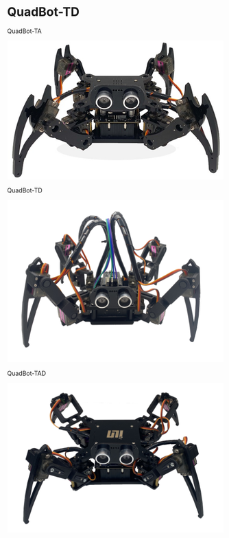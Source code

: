 # QuadBot-TD
QuadBot-TA

<img src="https://github.com/shunliuniliu/QuadBot-TD/blob/main/QuadBot-TA.png">

QuadBot-TD

<img src="https://github.com/shunliuniliu/QuadBot-TD/blob/main/QuadBot-TD.jpg">

QuadBot-TAD

<img src="https://github.com/shunliuniliu/QuadBot-TD/blob/main/QuadBot-TAD.png">
